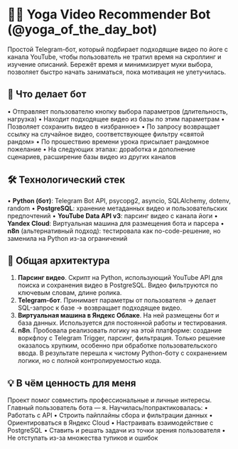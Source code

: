 # 🧘‍♀️ Yoga Video Recommender Bot (@yoga_of_the_day_bot)

Простой Telegram-бот, который подбирает подходящие видео по йоге с канала YouTube, чтобы пользователь не тратил время на скроллинг и изучение описаний. Бережёт время и минимизирует муки выбора, позволяет быстро начать заниматься, пока мотивация не улетучилась. 

## 🚀 Что делает бот
 • Отправляет пользователю кнопку выбора параметров (длительность, нагрузка)
 • Находит подходящее видео из базы по этим параметрам
 • Позволяет сохранить видео в «избранное»
 • По запросу возвращает ссылку на случайное видео, соответствующее фильтру «святой рандом»
 • По прошествию времени урока присылает рандомное пожелание
 • На следующих этапах: доработка и дополнение сценариев, расширение базы видео из других каналов

## 🛠️ Технологический стек
 • **Python (бот)**: Telegram Bot API, psycopg2, asyncio, SQLAlchemy, dotenv, random
 • **PostgreSQL**: хранение метаданных видео и пользовательских предпочтений
 • **YouTube Data API v3**: парсинг видео с канала йоги
 • **Yandex Cloud**: Виртуальная машина для размещения бота и парсера
 • **n8n** (альтернативный подход): тестировала как no-code-решение, но заменила на Python из-за ограничений

## 🧩 Общая архитектура
 1. **Парсинг видео**. Скрипт на Python, использующий YouTube API для поиска и сохранения видео в PostgreSQL. Видео фильтруются по ключевым словам, длине ролика.
 2. **Telegram-бот**. Принимает параметры от пользователя → делает SQL-запрос к базе → возвращает подходящее видео.
 3. **Виртуальная машина в Яндекс Облаке**. На ней размещены бот и база данных. Используется для постоянной работы и тестирования.
 4. **n8n**. Пробовала реализовать логику на этой платформе: создание воркфлоу с Telegram Trigger, парсинг, фильтрация. Только решение оказалось хрупким, особенно при обработке пользовательского ввода. В результате перешла к чистому Python-боту с сохранением логики, но с полной контролируемостью кода.

## 💡 В чём ценность для меня
Проект помог совместить профессиональные и личные интересы. Главный пользователь бота — я. 
Научилась/попрактиковалась:
 • Работать с API
 • Строить пайплайны сбора и фильтрации данных
 • Ориентироваться в Яндекс Cloud
 • Настраивать взаимодействие с PostgreSQL
 • Ставить и решать задачи из точки зрения пользователя
 • Не отступать из-за множества тупиков и ошибок
